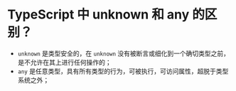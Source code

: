 # TypeScript 中 unknown 和 any 的区别？

- `unknown` 是类型安全的，在 `unknown` 没有被断言或细化到一个确切类型之前，是不允许在其上进行任何操作的；
- `any` 是任意类型，具有所有类型的行为，可被执行，可访问属性，超脱于类型系统之外；

